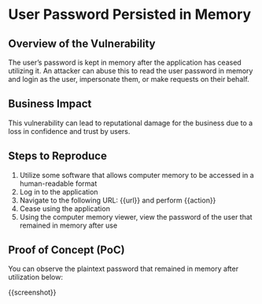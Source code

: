 # User Password Persisted in Memory

## Overview of the Vulnerability

The user’s password is kept in memory after the application has ceased utilizing it. An attacker can abuse this to read the user password in memory and login as the user, impersonate them, or make requests on their behalf.

## Business Impact

This vulnerability can lead to reputational damage for the business due to a loss in confidence and trust by users.

## Steps to Reproduce

1. Utilize some software that allows computer memory to be accessed in a human-readable format
1. Log in to the application
1. Navigate to the following URL: {{url}} and perform {{action}}
1. Cease using the application
1. Using the computer memory viewer, view the password of the user that remained in memory after use

## Proof of Concept (PoC)

You can observe the plaintext password that remained in memory after utilization below:

{{screenshot}}
